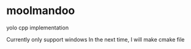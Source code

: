 # moolmandoo
yolo cpp implementation

Currently only support windows
In the next time, I will make cmake file
